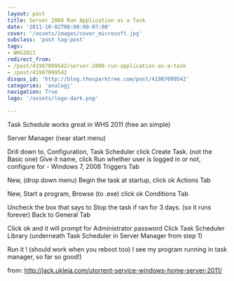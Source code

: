 ```yaml
---
layout: post
title: Server 2008 Run Application as a Task
date: '2011-10-02T00:00:00-07:00'
cover: '/assets/images/cover_microsoft.jpg'
subclass: 'post tag-post'
tags:
- WHS2011
redirect_from:
- /post/41987099542/server-2008-run-application-as-a-task
- /post/41987099542
disqus_id: 'http://blog.thesparktree.com/post/41987099542'
categories: 'analogj'
navigation: True
logo: '/assets/logo-dark.png'

---
```

Task Schedule works great in WHS 2011 (free an simple)

Server Manager (near start menu)

Drill down to, Configuration, Task Scheduler
click Create Task. (not the Basic one)
Give it name, click Run whether user is logged in or not, configure for  - Windows 7, 2008
Triggers Tab

New, (drop down menu) Begin the task at startup, click ok
Actions Tab

New, Start a program, Browse (to .exe) click ok
Conditions Tab

Uncheck the box that says to Stop the task if ran for 3 days. (so it runs forever)
Back to General Tab

Click ok and it will prompt for Administrator password
Click Task Scheduler Library (underneath Task Scheduler in Server Manager from step 1)

Run it ! (should work when you reboot too) I see my program running in task manager, so far so good!)

from: http://jack.ukleja.com/utorrent-service-windows-home-server-2011/
